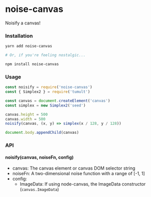 # noise-canvas

Noisify a canvas!

### Installation

```bash
yarn add noise-canvas

# Or, if you're feeling nostalgic...

npm install noise-canvas
```

### Usage

```js
const noisify = require('noise-canvas')
const { Simplex2 } = require('tumult')

const canvas = document.createElement('canvas')
const simplex = new Simplex2('seed')

canvas.height = 500
canvas.width = 500
noisify(canvas, (x, y) => simplex(x / 128, y / 128))

document.body.appendChild(canvas)
```

### API

#### noisify(canvas, noiseFn, config)

* canvas: The canvas element or canvas DOM selector string
* noiseFn: A two-dimensional noise function with a range of [-1, 1]
* config: 
  * ImageData: If using node-canvas, the ImageData constructor (`canvas.ImageData`)
